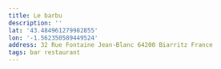 ```yaml
---
title: Le barbu
description: ''
lat: '43.484961279982855'
lon: '-1.562350589449524'
address: 32 Rue Fontaine Jean-Blanc 64200 Biarritz France
tags: bar restaurant
---
```

